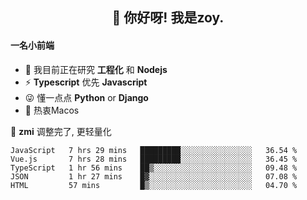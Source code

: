 <h2 align="center">👋 你好呀! 我是zoy.</h2>

#### 一名小前端

- 🌱 我目前正在研究 **工程化** 和 **Nodejs**
- ⚡ **Typescript** 优先 **Javascript**
- 😜 懂一点点 **Python** or **Django**
- 🚀 热衷Macos

🌟 **zmi** 调整完了, 更轻量化




<!--
**l-zoy/l-zoy** is a ✨ _special_ ✨ repository because its `README.md` (this file) appears on your GitHub profile.

Here are some ideas to get you started:

- 🔭 I’m currently working on ...
- 🌱 I’m currently learning ...
- 👯 I’m looking to collaborate on ...
- 🤔 I’m looking for help with ...
- 💬 Ask me about ...
- 📫 How to reach me: ...
- 😄 Pronouns: ...
- ⚡ Fun fact: ...
-->

<!--START_SECTION:waka-->
```text
JavaScript   7 hrs 29 mins   █████████░░░░░░░░░░░░░░░░   36.54 % 
Vue.js       7 hrs 28 mins   █████████░░░░░░░░░░░░░░░░   36.45 % 
TypeScript   1 hr 56 mins    ██▒░░░░░░░░░░░░░░░░░░░░░░   09.48 % 
JSON         1 hr 27 mins    █▓░░░░░░░░░░░░░░░░░░░░░░░   07.08 % 
HTML         57 mins         █▒░░░░░░░░░░░░░░░░░░░░░░░   04.70 % 
```
<!--END_SECTION:waka-->
